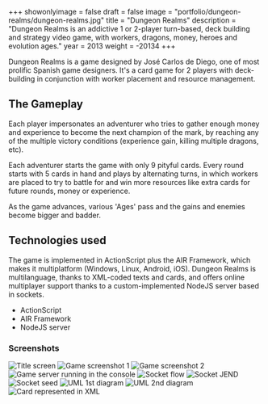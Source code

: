 +++
showonlyimage = false
draft = false
image = "portfolio/dungeon-realms/dungeon-realms.jpg"
title = "Dungeon Realms"
description = "Dungeon Realms is an addictive 1 or 2-player turn-based, deck building and strategy video game, with workers, dragons, money, heroes and evolution ages."
year = 2013
weight = -20134
+++

Dungeon Realms is a game designed by José Carlos de Diego, one of most prolific Spanish game designers. It's a card game for 2 players with deck-building in conjunction with worker placement and resource management.

## The Gameplay

Each player impersonates an adventurer who tries to gather enough money and experience to become the next champion of the mark, by reaching any of the multiple victory conditions (experience gain, killing multiple dragons, etc).

Each adventurer starts the game with only 9 pityful cards. Every round starts with 5 cards in hand and plays by alternating turns, in which workers are placed to try to battle for and win more resources like extra cards for future rounds, money or experience.

As the game advances, various 'Ages' pass and the gains and enemies become bigger and badder.

## Technologies used

The game is implemented in ActionScript plus the AIR Framework, which makes it multiplatform (Windows, Linux, Android, iOS). Dungeon Realms is multilanguage, thanks to XML-coded texts and cards, and offers online multiplayer support thanks to a custom-implemented NodeJS server based in sockets.

* ActionScript
* AIR Framework
* NodeJS server

### Screenshots

![Title screen](/portfolio/dungeon-realms/heroes.jpg)
![Game screenshot 1](/portfolio/dungeon-realms/game.jpg)
![Game screenshot 2](/portfolio/dungeon-realms/flow.jpg)
![Game server running in the console](/portfolio/dungeon-realms/server.png)
![Socket flow](/portfolio/dungeon-realms/socket-flow.png)
![Socket JEND](/portfolio/dungeon-realms/socket-JEND.png)
![Socket seed](/portfolio/dungeon-realms/socket-seed.png)
![UML 1st diagram](/portfolio/dungeon-realms/UML.png)
![UML 2nd diagram](/portfolio/dungeon-realms/uml2.png)
![Card represented in XML](/portfolio/dungeon-realms/xml.png)
